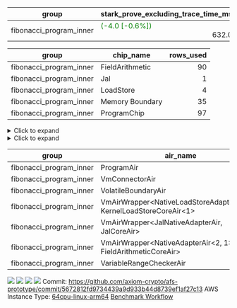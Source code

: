 | group | stark_prove_excluding_trace_time_ms | total_cells | total_cells_used | total_proof_time_ms | trace_gen_time_ms |
| --- | --- | --- | --- | --- | --- |
| fibonacci_program_inner | <span style="color: green">(-4.0 [-0.6%])</span> <div style='text-align: right'>632.0</div>  | <div style='text-align: right'>1,192,274</div>  | <div style='text-align: right'>134,436</div>  | <span style="color: green">(-4.0 [-0.6%])</span> <div style='text-align: right'>650.0</div>  | <div style='text-align: right'>18.0</div>  |

| group | chip_name | rows_used |
| --- | --- | --- |
| fibonacci_program_inner | FieldArithmetic | <div style='text-align: right'>90</div>  |
| fibonacci_program_inner | Jal | <div style='text-align: right'>1</div>  |
| fibonacci_program_inner | LoadStore | <div style='text-align: right'>4</div>  |
| fibonacci_program_inner | Memory Boundary | <div style='text-align: right'>35</div>  |
| fibonacci_program_inner | ProgramChip | <div style='text-align: right'>97</div>  |

<details>
<summary>Click to expand</summary>

| group | dsl_ir | opcode | frequency |
| --- | --- | --- | --- |
| fibonacci_program_inner |  | JAL | <div style='text-align: right'>1</div>  |
| fibonacci_program_inner |  | STOREW | <div style='text-align: right'>2</div>  |
| fibonacci_program_inner | AddF | ADD | <div style='text-align: right'>30</div>  |
| fibonacci_program_inner | AddFI | ADD | <div style='text-align: right'>60</div>  |
| fibonacci_program_inner | ImmF | STOREW | <div style='text-align: right'>2</div>  |

</details>

<details>
<summary>Click to expand</summary>

| group | air_name | dsl_ir | opcode | cells_used |
| --- | --- | --- | --- | --- |
| fibonacci_program_inner | <JalNativeAdapterAir,JalCoreAir> |  | JAL | <div style='text-align: right'>10</div>  |
| fibonacci_program_inner | Boundary |  | JAL | <div style='text-align: right'>11</div>  |
| fibonacci_program_inner | <NativeLoadStoreAdapterAir<1>,KernelLoadStoreCoreAir<1>> |  | STOREW | <div style='text-align: right'>82</div>  |
| fibonacci_program_inner | Boundary |  | STOREW | <div style='text-align: right'>22</div>  |
| fibonacci_program_inner | <NativeAdapterAir<2, 1>,FieldArithmeticCoreAir> | AddF | ADD | <div style='text-align: right'>900</div>  |
| fibonacci_program_inner | <NativeAdapterAir<2, 1>,FieldArithmeticCoreAir> | AddFI | ADD | <div style='text-align: right'>1,800</div>  |
| fibonacci_program_inner | Boundary | AddFI | ADD | <div style='text-align: right'>330</div>  |
| fibonacci_program_inner | <NativeLoadStoreAdapterAir<1>,KernelLoadStoreCoreAir<1>> | ImmF | STOREW | <div style='text-align: right'>82</div>  |
| fibonacci_program_inner | Boundary | ImmF | STOREW | <div style='text-align: right'>22</div>  |

</details>

| group | air_name | cells | constraints | interactions | main_cols | perm_cols | prep_cols | quotient_deg | rows |
| --- | --- | --- | --- | --- | --- | --- | --- | --- | --- |
| fibonacci_program_inner | ProgramAir | <div style='text-align: right'>2,304</div>  | <div style='text-align: right'>4</div>  | <div style='text-align: right'>1</div>  | <div style='text-align: right'>10</div>  | <div style='text-align: right'>8</div>  |  | <div style='text-align: right'>1</div>  | <div style='text-align: right'>128</div>  |
| fibonacci_program_inner | VmConnectorAir | <div style='text-align: right'>32</div>  | <div style='text-align: right'>9</div>  | <div style='text-align: right'>3</div>  | <div style='text-align: right'>4</div>  | <div style='text-align: right'>12</div>  | <div style='text-align: right'>1</div>  | <div style='text-align: right'>2</div>  | <div style='text-align: right'>2</div>  |
| fibonacci_program_inner | VolatileBoundaryAir | <div style='text-align: right'>1,472</div>  | <div style='text-align: right'>17</div>  | <div style='text-align: right'>4</div>  | <div style='text-align: right'>11</div>  | <div style='text-align: right'>12</div>  |  | <div style='text-align: right'>2</div>  | <div style='text-align: right'>64</div>  |
| fibonacci_program_inner | VmAirWrapper<NativeLoadStoreAdapterAir<1>, KernelLoadStoreCoreAir<1> | <div style='text-align: right'>340</div>  | <div style='text-align: right'>36</div>  | <div style='text-align: right'>19</div>  | <div style='text-align: right'>41</div>  | <div style='text-align: right'>44</div>  |  | <div style='text-align: right'>2</div>  | <div style='text-align: right'>4</div>  |
| fibonacci_program_inner | VmAirWrapper<JalNativeAdapterAir, JalCoreAir> | <div style='text-align: right'>30</div>  | <div style='text-align: right'>8</div>  | <div style='text-align: right'>7</div>  | <div style='text-align: right'>10</div>  | <div style='text-align: right'>20</div>  |  | <div style='text-align: right'>2</div>  | <div style='text-align: right'>1</div>  |
| fibonacci_program_inner | VmAirWrapper<NativeAdapterAir<2, 1>, FieldArithmeticCoreAir> | <div style='text-align: right'>8,448</div>  | <div style='text-align: right'>27</div>  | <div style='text-align: right'>15</div>  | <div style='text-align: right'>30</div>  | <div style='text-align: right'>36</div>  |  | <div style='text-align: right'>2</div>  | <div style='text-align: right'>128</div>  |
| fibonacci_program_inner | VariableRangeCheckerAir | <div style='text-align: right'>1,179,648</div>  | <div style='text-align: right'>4</div>  | <div style='text-align: right'>1</div>  | <div style='text-align: right'>1</div>  | <div style='text-align: right'>8</div>  | <div style='text-align: right'>2</div>  | <div style='text-align: right'>1</div>  | <div style='text-align: right'>131,072</div>  |



[![](https://axiom-public-data-sandbox-us-east-1.s3.us-east-1.amazonaws.com/benchmark/github/flamegraphs/5672812fd9734439a9d933b44d8739ef1af27c13/tiny_e2e.dsl_ir.opcode.air_name.cells_used.reverse.svg)](https://axiom-public-data-sandbox-us-east-1.s3.us-east-1.amazonaws.com/benchmark/github/flamegraphs/5672812fd9734439a9d933b44d8739ef1af27c13/tiny_e2e.dsl_ir.opcode.air_name.cells_used.reverse.svg)
[![](https://axiom-public-data-sandbox-us-east-1.s3.us-east-1.amazonaws.com/benchmark/github/flamegraphs/5672812fd9734439a9d933b44d8739ef1af27c13/tiny_e2e.dsl_ir.opcode.air_name.cells_used.svg)](https://axiom-public-data-sandbox-us-east-1.s3.us-east-1.amazonaws.com/benchmark/github/flamegraphs/5672812fd9734439a9d933b44d8739ef1af27c13/tiny_e2e.dsl_ir.opcode.air_name.cells_used.svg)
[![](https://axiom-public-data-sandbox-us-east-1.s3.us-east-1.amazonaws.com/benchmark/github/flamegraphs/5672812fd9734439a9d933b44d8739ef1af27c13/tiny_e2e.dsl_ir.opcode.frequency.reverse.svg)](https://axiom-public-data-sandbox-us-east-1.s3.us-east-1.amazonaws.com/benchmark/github/flamegraphs/5672812fd9734439a9d933b44d8739ef1af27c13/tiny_e2e.dsl_ir.opcode.frequency.reverse.svg)
[![](https://axiom-public-data-sandbox-us-east-1.s3.us-east-1.amazonaws.com/benchmark/github/flamegraphs/5672812fd9734439a9d933b44d8739ef1af27c13/tiny_e2e.dsl_ir.opcode.frequency.svg)](https://axiom-public-data-sandbox-us-east-1.s3.us-east-1.amazonaws.com/benchmark/github/flamegraphs/5672812fd9734439a9d933b44d8739ef1af27c13/tiny_e2e.dsl_ir.opcode.frequency.svg)
Commit: https://github.com/axiom-crypto/afs-prototype/commit/5672812fd9734439a9d933b44d8739ef1af27c13
AWS Instance Type: [64cpu-linux-arm64](https://instances.vantage.sh/aws/ec2/64cpu-linux-arm64)
[Benchmark Workflow](https://github.com/axiom-crypto/afs-prototype/actions/runs/11564672664)
